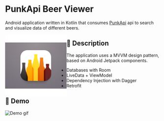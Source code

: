 # PunkApi Beer Viewer
Android application written in Kotlin that consumes [PunkApi](https://punkapi.com/documentation/v2) api to search and visualize data of different beers.

<img src="ic_punk_viewer.png" align="left" height="200"/> 












## :scroll: Description

The application uses a MVVM design pattern, based on Android Jetpack components. 

- Databases with Room
- LiveData + ViewModel
- Dependency Injection with Dagger
- Retrofit


## :camera_flash: Demo

![Demo gif](https://media.giphy.com/media/jgT1DM3ezD2eYIan7P/giphy.gif) 